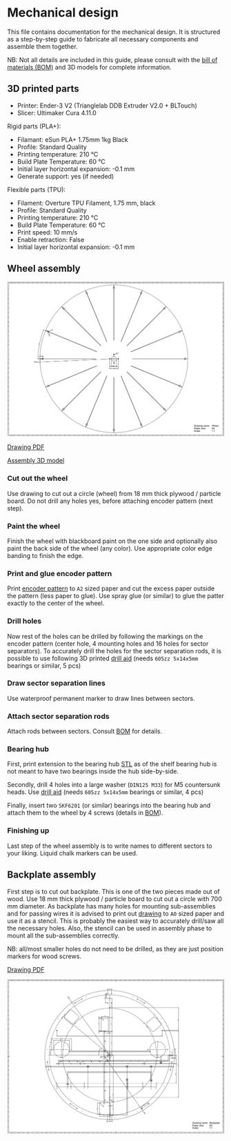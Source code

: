 
# Mechanical design

This file contains documentation for the mechanical design. It is structured as a step-by-step guide to fabricate all necessary components and assemble them together.

NB: Not all details are included in this guide, please consult with the [bill of materials (BOM)](../bom.pdf) and 3D models for complete information.

## 3D printed parts

* Printer: Ender-3 V2 (Trianglelab DDB Extruder V2.0 + BLTouch)
* Slicer: Ultimaker Cura 4.11.0

Rigid parts (PLA+):

* Filamant: eSun PLA+ 1.75mm 1kg Black
* Profile: Standard Quality
* Printing temperature: 210 °C
* Build Plate Temperature: 60 °C
* Initial layer horizontal expansion: -0.1 mm
* Generate support: yes (if needed)

Flexible parts (TPU):

* Filament: Overture TPU Filament, 1.75 mm, black
* Profile: Standard Quality
* Printing temperature: 210 °C
* Build Plate Temperature: 60 °C
* Print speed: 10 mm/s
* Enable retraction: False
* Initial layer horizontal expansion: -0.1 mm

## Wheel assembly

![](imgs/wheel%20drawing.png)

[Drawing PDF](wheel/wheel%20drawing.pdf)

[Assembly 3D model](wheel/wheel%20assembly.STL)

### Cut out the wheel

Use drawing to cut out a circle (wheel) from 18 mm thick plywood / particle board. Do not drill any holes yes, before attaching encoder pattern (next step).

### Paint the wheel

Finish the wheel with blackboard paint on the one side and optionally also paint the back side of the wheel (any color). Use appropriate color edge banding to finish the edge.

### Print and glue encoder pattern 

Print [encoder pattern](wheel/encoder_pattern/pattern.pdf) to `A2` sized paper and cut the excess paper outside the pattern (less paper to glue). Use spray glue (or similar) to glue the patter exactly to the center of the wheel.

### Drill holes

Now rest of the holes can be drilled by following the markings on the encoder pattern (center hole, 4 mounting holes and 16 holes for sector separators). To accurately drill the holes for the sector separation rods, it is possible to use following 3D printed [drill aid](wheel/drill%20aid.STL) (needs `605zz 5x14x5mm` bearings or similar, 5 pcs)


### Draw sector separation lines

Use waterproof permanent marker to draw lines between sectors.

### Attach sector separation rods

Attach rods between sectors. Consult [BOM](../bom.pdf) for details.


### Bearing hub

First, print extension to the bearing hub [STL](wheel/bearing%20hub%20ext.STL) as of the shelf bearing hub is not meant to have two bearings inside the hub side-by-side.

Secondly, drill 4 holes into a large washer (`DIN125 M33`) for M5 countersunk heads. Use [drill aid](wheel/drill%20aid%202.STL) (needs `605zz 5x14x5mm` bearings or similar, 4 pcs)

Finally, insert two `SKF6201` (or similar) bearings into the bearing hub and attach them to the wheel by 4 screws (details in [BOM](../bom.pdf)).

### Finishing up

Last step of the wheel assembly is to write names to different sectors to your liking. Liquid chalk markers can be used.

## Backplate assembly

First step is to cut out backplate. This is one of the two pieces made out of wood. Use 18 mm thick plywood / particle board to cut out a circle with 700 mm diameter. As backplate has many holes for mounting sub-assemblies and for passing wires it is advised to print out [drawing](backplate/backplate%20drawing.pdf) to `A0` sized paper and use it as a stencil. This is probably the easiest way to accurately drill/saw all the necessary holes. Also, the stencil can be used in assembly phase to mount all the sub-assemblies correctly.

NB: all/most smaller holes do not need to be drilled, as they are just position markers for wood screws.

[Drawing PDF](backplate/backplate%20drawing.pdf)

![](imgs/backplate%20drawing.png)







